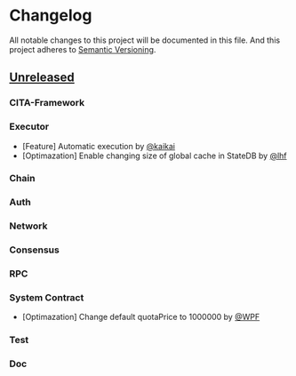 # Changelog
All notable changes to this project will be documented in this file. And this project adheres to [Semantic Versioning](https://semver.org/spec/v2.0.0.html).

## [Unreleased]

### CITA-Framework

### Executor

- [Feature] Automatic execution by [@kaikai]
- [Optimazation] Enable changing size of global cache in StateDB by [@lhf]

### Chain

### Auth

### Network

### Consensus

### RPC

### System Contract

- [Optimazation] Change default quotaPrice to 1000000 by [@WPF]

### Test

### Doc

[Unreleased]:https://github.com/cryptape/cita/compare/v0.20...HEAD

[@driftluo]:https://github.com/driftluo
[@zhangyaning]:https://github.com/u2
[@Buyu Yang]:https://github.com/yangby-cryptape
[@kaikai]:https://github.com/kaikai1024
[@WPF]:https://github.com/ouwenkg
[@zhiwei]:https://github.com/rink1969
[@zhouyun-zoe]:https://github.com/zhouyun-zoe
[@lhf]:https://github.com/EighteenZi
